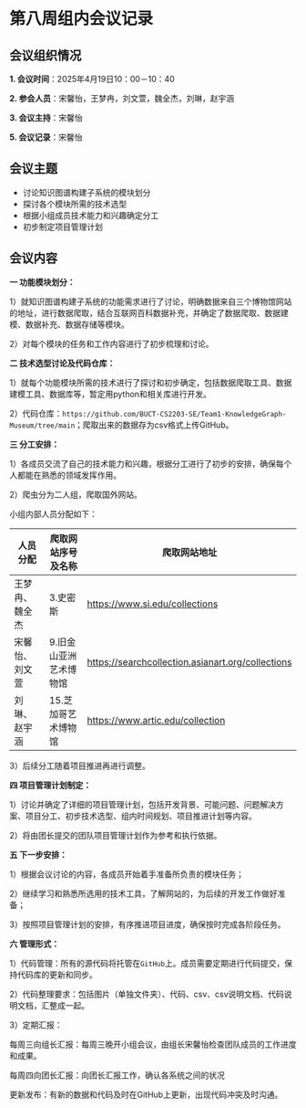 # 第八周组内会议记录

## 会议组织情况

**1. 会议时间**：2025年4月19日10：00－10：40

**2. 参会人员**：宋馨怡，王梦冉，刘文萱，魏全杰，刘琳，赵宇涵            

**3. 会议主持**：宋馨怡

**5. 会议记录**：宋馨怡

## 会议主题

- 讨论知识图谱构建子系统的模块划分
- 探讨各个模块所需的技术选型
- 根据小组成员技术能力和兴趣确定分工
- 初步制定项目管理计划

## 会议内容

**一 功能模块划分：**

1）就知识图谱构建子系统的功能需求进行了讨论，明确数据来自三个博物馆网站的地址，进行数据爬取，结合互联网百科数据补充，并确定了数据爬取、数据建模、数据补充、数据存储等模块。

2）对每个模块的任务和工作内容进行了初步梳理和讨论。

**二 技术选型讨论及代码仓库：**

1）就每个功能模块所需的技术进行了探讨和初步确定，包括数据爬取工具、数据建模工具、数据库等，暂定用python和相关库进行开发。

2）代码仓库：`https://github.com/BUCT-CS2203-SE/Team1-KnowledgeGraph-Museum/tree/main`；爬取出来的数据存为csv格式上传GitHub。


**三 分工安排：**

1）各成员交流了自己的技术能力和兴趣，根据分工进行了初步的安排，确保每个人都能在熟悉的领域发挥作用。

2）爬虫分为二人组，爬取国外网站。

小组内部人员分配如下：

| 人员分配    | 爬取网站序号及名称    | 爬取网站地址                                            |
| ------- | ------------ | ------------------------------------------------- |
| 王梦冉、魏全杰 | 3.史密斯        | https://www.si.edu/collections                    |
| 宋馨怡、刘文萱 | 9.旧金山亚洲艺术博物馆 | https://searchcollection.asianart.org/collections |
| 刘琳、赵宇涵  | 15.芝加哥艺术博物馆  | https://www.artic.edu/collection                  |

3）后续分工随着项目推进再进行调整。

**四 项目管理计划制定：**

1）讨论并确定了详细的项目管理计划，包括开发背景、可能问题、问题解决方案、项目分工、初步技术选型、组内时间规划、项目推进计划等内容。

2）将由团长提交的团队项目管理计划作为参考和执行依据。

**五 下一步安排：**

1）根据会议讨论的内容，各成员开始着手准备所负责的模块任务；

2）继续学习和熟悉所选用的技术工具，了解网站的，为后续的开发工作做好准备；

3）按照项目管理计划的安排，有序推进项目进度，确保按时完成各阶段任务。


**六 管理形式：**

1）代码管理：所有的源代码将托管在`GitHub`上。成员需要定期进行代码提交，保持代码库的更新和同步。

2）代码整理要求：包括图片（单独文件夹）、代码、csv、csv说明文档、代码说明文档，汇整成一起。

3）定期汇报：

每周三向组长汇报：每周三晚开小组会议，由组长宋馨怡检查团队成员的工作进度和成果。

每周四向团长汇报：向团长汇报工作，确认各系统之间的状况

更新发布：有新的数据和代码及时在GitHub上更新，出现代码冲突及时沟通。